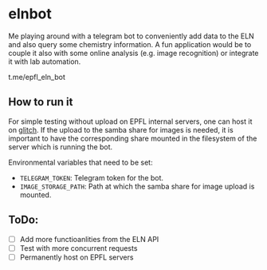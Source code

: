 # elnbot

Me playing around with a telegram bot to conveniently add data to the ELN and also query some chemistry information.
A fun application would be to couple it also with some online analysis (e.g. image recognition) or integrate it with lab automation.

t.me/epfl_eln_bot

## How to run it

For simple testing without upload on EPFL internal servers, one can host it on [glitch](https://glitch.com/).
If the upload to the samba share for images is needed, it is important to have the corresponding share mounted in the filesystem of the server which is running the bot.

Environmental variables that need to be set:

- `TELEGRAM_TOKEN`: Telegram token for the bot.
- `IMAGE_STORAGE_PATH`: Path at which the samba share for image upload is mounted.

## ToDo:

- [ ] Add more functioanlities from the ELN API
- [ ] Test with more concurrent requests
- [ ] Permanently host on EPFL servers
